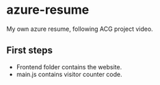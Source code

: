 # azure-resume
My own azure resume, following ACG project video.

## First steps
- Frontend folder contains the website.
- main.js contains visitor counter code.